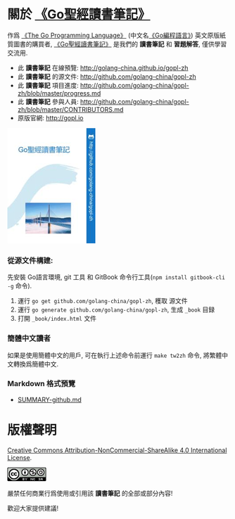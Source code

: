 # 關於 [《Go聖經讀書筆記》](http://golang-china.github.io/gopl-zh)

作爲 [《The Go Programming Language》](http://gopl.io/) (中文名[《Go編程語言》](http://golang-china.github.io/gopl-zh)) 英文原版紙質圖書的購買者, [《Go聖經讀書筆記》](http://golang-china.github.io/gopl-zh) 是我們的 **讀書筆記** 和 **習題解答**, 僅供學習交流用.

- 此 **讀書筆記** 在線預覽: http://golang-china.github.io/gopl-zh
- 此 **讀書筆記** 的源文件: http://github.com/golang-china/gopl-zh
- 此 **讀書筆記** 項目進度: http://github.com/golang-china/gopl-zh/blob/master/progress.md
- 此 **讀書筆記** 參與人員: http://github.com/golang-china/gopl-zh/blob/master/CONTRIBUTORS.md
- 原版官網: http://gopl.io

[![](cover_small.jpg)](https://github.com/golang-china/gopl-zh)


### 從源文件構建:

先安裝 Go語言環境, git 工具 和 GitBook 命令行工具(`npm install gitbook-cli -g` 命令).

1. 運行 `go get github.com/golang-china/gopl-zh`, 穫取 源文件
2. 運行 `go generate github.com/golang-china/gopl-zh`, 生成 `_book` 目録
3. 打開 `_book/index.html` 文件

### 簡體中文讀者

如果是使用簡體中文的用戶, 可在執行上述命令前運行 `make tw2zh` 命令, 將繁體中文轉換爲簡體中文.

### Markdown 格式預覽

- [SUMMARY-github.md](SUMMARY-github.md)

# 版權聲明

<a rel="license" href="http://creativecommons.org/licenses/by-nc-sa/4.0/">Creative Commons Attribution-NonCommercial-ShareAlike 4.0 International License</a>.

<a rel="license" href="http://creativecommons.org/licenses/by-nc-sa/4.0/"><img alt="Creative Commons License" style="border-width:0" src="./images/by-nc-sa-4.0-88x31.png"></img></a>

嚴禁任何商業行爲使用或引用該 **讀書筆記** 的全部或部分內容!

歡迎大家提供建議!


